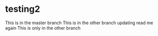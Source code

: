 # testing2
This is in the master branch
This is in the other branch
updating read me again
This is only in the other branch